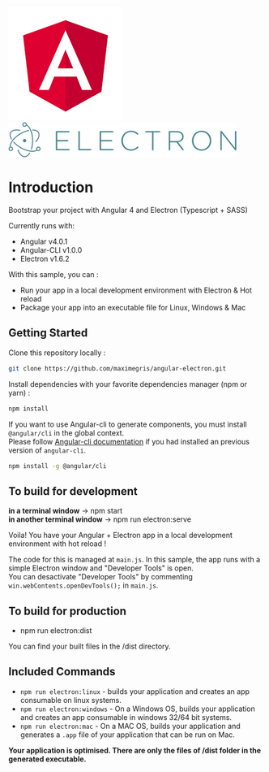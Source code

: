 [![Angular Logo](./logo-angular.jpg)](https://angular.io/) [![Electron Logo](./logo-electron.jpg)](https://electron.atom.io/)

# Introduction

Bootstrap your project with Angular 4 and Electron (Typescript + SASS)

Currently runs with:

- Angular v4.0.1
- Angular-CLI v1.0.0
- Electron v1.6.2

With this sample, you can :

- Run your app in a local development environment with Electron & Hot reload
- Package your app into an executable file for Linux, Windows & Mac

## Getting Started

Clone this repository locally :

``` bash
git clone https://github.com/maximegris/angular-electron.git
```

Install dependencies with your favorite dependencies manager (npm or yarn) :

``` bash
npm install
```

If you want to use Angular-cli to generate components, you must install `@angular/cli` in the global context.  
Please follow [Angular-cli documentation](https://github.com/angular/angular-cli) if you had installed an previous version of `angular-cli`.

``` bash
npm install -g @angular/cli
```


## To build for development

**in a terminal window** -> npm start  
**in another terminal window** -> npm run electron:serve

Voila! You have your Angular + Electron app in a local development environment with hot reload !

The code for this is managed at `main.js`. In this sample, the app runs with a simple Electron window and "Developer Tools" is open.  
You can desactivate "Developer Tools" by commenting `win.webContents.openDevTools();` in `main.js`.

## To build for production

- npm run electron:dist

You can find your built files in the /dist directory.

## Included Commands

- `npm run electron:linux` - builds your application and creates an app consumable on linux systems.
- `npm run electron:windows` - On a Windows OS, builds your application and creates an app consumable in windows 32/64 bit systems.
- `npm run electron:mac` - On a MAC OS, builds your application and generates a `.app` file of your application that can be run on Mac.

**Your application is optimised. There are only the files of /dist folder in the generated executable.**